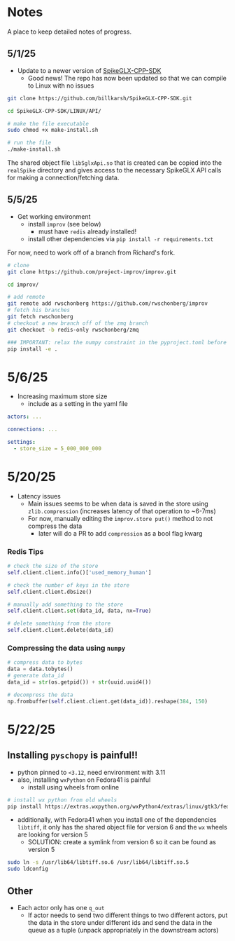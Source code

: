 # Notes

A place to keep detailed notes of progress.

## 5/1/25

- Update to a newer version of [SpikeGLX-CPP-SDK](https://github.com/billkarsh/SpikeGLX-CPP-SDK/tree/main)
    - Good news! The repo has now been updated so that we can compile to Linux with no issues

```bash
git clone https://github.com/billkarsh/SpikeGLX-CPP-SDK.git

cd SpikeGLX-CPP-SDK/LINUX/API/

# make the file executable
sudo chmod +x make-install.sh 

# run the file 
./make-install.sh 
```

The shared object file `libSglxApi.so` that is created can be copied into the `realSpike` directory 
and gives access to the necessary SpikeGLX API calls for making a connection/fetching data. 

## 5/5/25

- Get working environment 
  - install `improv` (see below) 
    - must have `redis` already installed!
  - install other dependencies via `pip install -r requirements.txt`

For now, need to work off of a branch from Richard's fork.
```bash
# clone
git clone https://github.com/project-improv/improv.git

cd improv/

# add remote 
git remote add rwschonberg https://github.com/rwschonberg/improv
# fetch his branches
git fetch rwschonberg
# checkout a new branch off of the zmq branch
git checkout -b redis-only rwschonberg/zmq

### IMPORTANT: relax the numpy constraint in the pyproject.toml before in-place install
pip install -e .
```

# 5/6/25

- Increasing maximum store size
  - include as a setting in the yaml file 

```yaml
actors: ... 

connections: ...

settings: 
  - store_size = 5_000_000_000
```

# 5/20/25

- Latency issues
  - Main issues seems to be when data is saved in the store using `zlib.compression` (increases latency of that operation to ~6-7ms)
  - For now, manually editing the `improv.store put()` method to not compress the data
    - later will do a PR to add `compression` as a bool flag kwarg

### Redis Tips

```python
# check the size of the store
self.client.client.info()['used_memory_human']

# check the number of keys in the store
self.client.client.dbsize()

# manually add something to the store
self.client.client.set(data_id, data, nx=True)

# delete something from the store
self.client.client.delete(data_id)
```

### Compressing the data using `numpy`

```python
# compress data to bytes
data = data.tobytes()
# generate data_id
data_id = str(os.getpid()) + str(uuid.uuid4())

# decompress the data
np.frombuffer(self.client.client.get(data_id)).reshape(384, 150)
```

# 5/22/25

## Installing `pyschopy` is painful!!
- python pinned to `<3.12`, need environment with 3.11
- also, installing `wxPython` on Fedora41 is painful 
  - install using wheels from online 

```bash
# install wx python from old wheels 
pip install https://extras.wxpython.org/wxPython4/extras/linux/gtk3/fedora-38/wxPython-4.2.1-cp311-cp311-linux_x86_64.whl
```
- additionally, with Fedora41 when you install one of the dependencies `libtiff`, it only has the 
  shared object file for version 6 and the `wx` wheels are looking for version 5
  - SOLUTION: create a symlink from version 6 so it can be found as version 5

```bash
sudo ln -s /usr/lib64/libtiff.so.6 /usr/lib64/libtiff.so.5
sudo ldconfig
```

## Other
- Each actor only has one `q_out`
  - If actor needs to send two different things to two different actors, put the data in the store 
    under different ids and send the data in the queue as a tuple (unpack appropriately in the downstream actors)